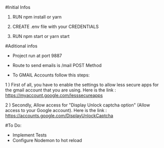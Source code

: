 #Initial Infos

1) RUN npm install or yarn

2) CREATE .env file with your CREDENTIALS

3) RUN npm start or yarn start

#Aditional infos

 - Project run at port 9887
 - Route to send emails is /mail POST Method
 
 - To GMAIL Accounts follow this steps:
 
1 ) First of all, you have to enable the settings to allow less secure apps for the gmail account that you are using. Here is the link : https://myaccount.google.com/lesssecureapps

2 ) Secondly, Allow access for "Display Unlock captcha option" (Allow access to your Google account). Here is the link : https://accounts.google.com/DisplayUnlockCaptcha

 #To Do:
 
  - Implement Tests
  - Configure Nodemon to hot reload